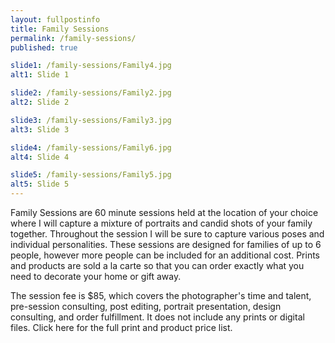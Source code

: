 ```yaml
---
layout: fullpostinfo
title: Family Sessions
permalink: /family-sessions/
published: true

slide1: /family-sessions/Family4.jpg
alt1: Slide 1

slide2: /family-sessions/Family2.jpg
alt2: Slide 2

slide3: /family-sessions/Family3.jpg
alt3: Slide 3

slide4: /family-sessions/Family6.jpg
alt4: Slide 4

slide5: /family-sessions/Family5.jpg
alt5: Slide 5
---
```

Family Sessions are 60 minute sessions held at the location of your choice where I will capture a mixture of portraits and candid shots of your family together. Throughout the session I will be sure to capture various poses and individual personalities. These sessions are designed for families of up to 6 people, however more people can be included for an additional cost. Prints and products are sold a la carte so that you can order exactly what you need to decorate your home or gift away.

The session fee is $85, which covers the photographer's time and talent, pre-session consulting, post editing, portrait presentation, design consulting, and order fulfillment. It does not include any prints or digital files. Click here for the full print and product price list. 

